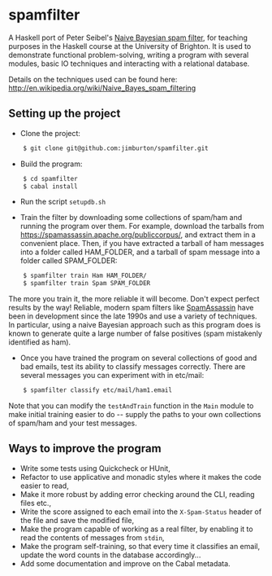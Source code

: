spamfilter
=========

A Haskell port of Peter Seibel's [Naive Bayesian spam filter](http://www.gigamonkeys.com/book/practical-a-spam-filter.html), for teaching purposes in the Haskell course at the University of Brighton. It is used to demonstrate functional problem-solving, writing a program with several modules, basic IO techniques and interacting with a relational database.

Details on the techniques used can be found here: http://en.wikipedia.org/wiki/Naive_Bayes_spam_filtering

Setting up the project
----------------------

* Clone the project:
    
```bash
    $ git clone git@github.com:jimburton/spamfilter.git
```
* Build the program:
```bash
    $ cd spamfilter
    $ cabal install
```
* Run the script `setupdb.sh`

* Train the filter by downloading some collections of spam/ham and running the program over them. For example, download the tarballs from https://spamassassin.apache.org/publiccorpus/, and extract them in a convenient place. Then, if you have extracted a tarball of ham messages into a folder called HAM_FOLDER, and a tarball of spam message into a folder called SPAM_FOLDER:
```bash
    $ spamfilter train Ham HAM_FOLDER/
    $ spamfilter train Spam SPAM_FOLDER
```  
  The more you train it, the more reliable it will become. Don't expect perfect results by the way! Reliable, modern spam filters like [SpamAssassin](http://spamassassin.apache.org/) have been in development since the late 1990s and use a variety of techniques. In particular, using a naive Bayesian approach such as this program does is known to generate quite a large number of false positives (spam mistakenly identified as ham).
* Once you have trained the program on several collections of good and bad emails, test its ability to classify messages correctly. There are several messages you can experiment with in etc/mail:
```bash
    $ spamfilter classify etc/mail/ham1.email
```
Note that you can modify the `testAndTrain` function in the `Main` module to make initial training easier to do -- supply the paths to your own collections of spam/ham and your test messages.

Ways to improve the program
---------------------------

* Write some tests using Quickcheck or HUnit,
* Refactor to use applicative and monadic styles where it makes the code easier to read,
* Make it more robust by adding error checking around the CLI, reading files etc.,
* Write the score assigned to each email into the `X-Spam-Status` header of the file and save the modified file,
* Make the program capable of working as a real filter, by enabling it to read the contents of messages from `stdin`,
* Make the program self-training, so that every time it classifies an email, update the word counts in the database accordingly... 
* Add some documentation and improve on the Cabal metadata.


